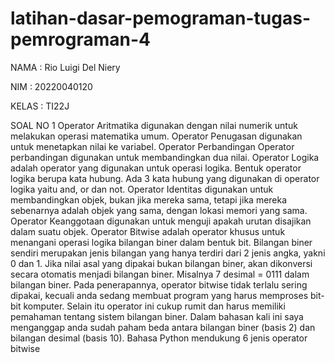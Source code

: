 # latihan-dasar-pemograman-tugas-pemrograman-4
NAMA : Rio Luigi Del Niery

NIM : 20220040120

KELAS : TI22J

SOAL NO 1
Operator Aritmatika digunakan dengan nilai numerik untuk melakukan operasi matematika umum.
Operator Penugasan digunakan untuk menetapkan nilai ke variabel.
Operator Perbandingan Operator perbandingan digunakan untuk membandingkan dua nilai.
Operator Logika adalah operator yang digunakan untuk operasi logika. Bentuk operator logika berupa kata hubung. Ada 3 kata hubung yang digunakan di operator logika yaitu and, or dan not.
Operator Identitas digunakan untuk membandingkan objek, bukan jika mereka sama, tetapi jika mereka sebenarnya adalah objek yang sama, dengan lokasi memori yang sama.
Operator Keanggotaan digunakan untuk menguji apakah urutan disajikan dalam suatu objek.
Operator Bitwise adalah operator khusus untuk menangani operasi logika bilangan biner dalam bentuk bit. Bilangan biner sendiri merupakan jenis bilangan yang hanya terdiri dari 2 jenis angka, yakni 0 dan 1. Jika nilai asal yang dipakai bukan bilangan biner, akan dikonversi secara otomatis menjadi bilangan biner. Misalnya 7 desimal = 0111 dalam bilangan biner. Pada penerapannya, operator bitwise tidak terlalu sering dipakai, kecuali anda sedang membuat program yang harus memproses bit-bit komputer. Selain itu operator ini cukup rumit dan harus memiliki pemahaman tentang sistem bilangan biner. Dalam bahasan kali ini saya menganggap anda sudah paham beda antara bilangan biner (basis 2) dan bilangan desimal (basis 10). Bahasa Python mendukung 6 jenis operator bitwise

